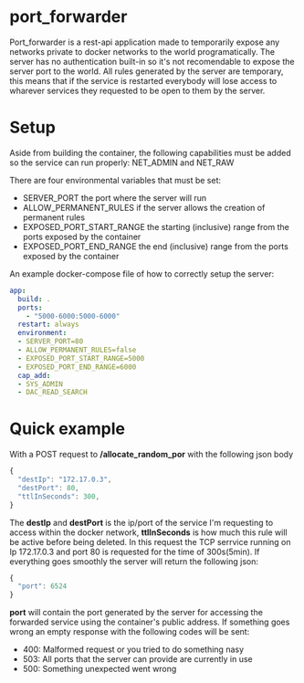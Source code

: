 # port_forwarder
Port_forwarder is a rest-api application made to temporarily expose any networks private to docker networks to the world programatically. The server has no authentication built-in so it's not recomendable to expose the server port to the world. All rules generated by the server are temporary, this means that if the service is restarted everybody will lose access to wharever services they requested to be open to them by the server.  

# Setup
Aside from building the container, the following capabilities must be added so the service can run properly: NET_ADMIN and NET_RAW

There are four environmental variables that must be set:
* SERVER_PORT the port where the server will run
* ALLOW_PERMANENT_RULES if the server allows the creation of permanent rules
* EXPOSED_PORT_START_RANGE the starting (inclusive) range from the ports exposed by the container
* EXPOSED_PORT_END_RANGE the end (inclusive) range from the ports exposed by the container

An example docker-compose file of how to correctly setup the server:
```yml
app:
  build: .
  ports:
    - "5000-6000:5000-6000"
  restart: always
  environment:
  - SERVER_PORT=80
  - ALLOW_PERMANENT_RULES=false
  - EXPOSED_PORT_START_RANGE=5000
  - EXPOSED_PORT_END_RANGE=6000
  cap_add:
  - SYS_ADMIN
  - DAC_READ_SEARCH
```

# Quick example
With a POST request to **/allocate_random_por** with the following json body

```javascript
{
  "destIp": "172.17.0.3",
  "destPort": 80,
  "ttlInSeconds": 300,
}
```
The **destIp** and **destPort** is the ip/port of the service I'm requesting to access within the docker network, **ttlInSeconds** is how much this rule will be active before being deleted. In this request the TCP serrvice running on Ip 172.17.0.3 and port 80 is requested for the time of 300s(5min). If everything goes smoothly the server will return the following json:
```javascript
{
  "port": 6524
}
```
**port** will contain the port generated by the server for accessing the forwarded service using the container's public address.
If something goes wrong an empty response with the following codes will be sent:

* 400: Malformed request or you tried to do something nasy
* 503: All ports that the server can provide are currently in use
* 500: Something unexpected went wrong
